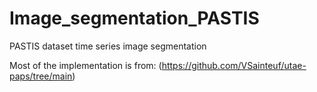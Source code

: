 # Image_segmentation_PASTIS
PASTIS dataset time series image segmentation

Most of the implementation is from: (https://github.com/VSainteuf/utae-paps/tree/main)
